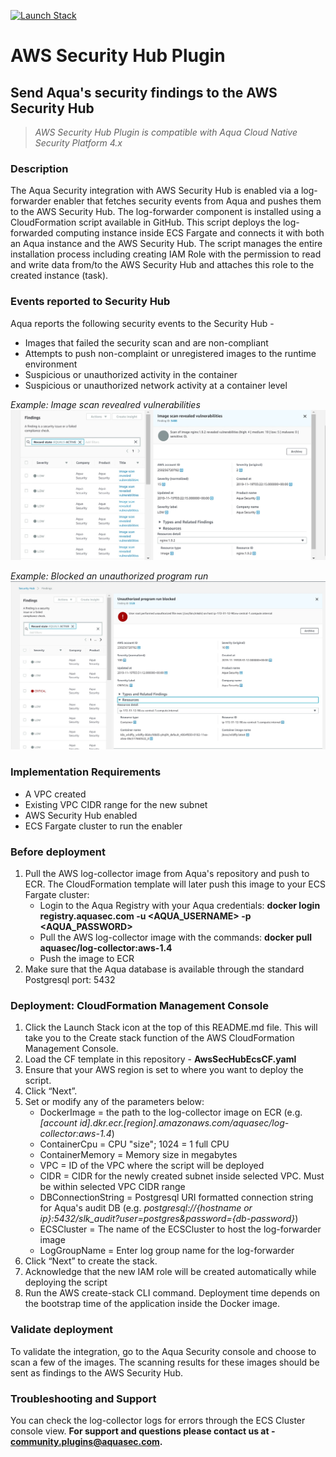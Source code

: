 [![Launch Stack](https://s3.amazonaws.com/cloudformation-examples/cloudformation-launch-stack.png)](https://console.aws.amazon.com/cloudformation/home)

# AWS Security Hub Plugin
## Send Aqua's security findings to the AWS Security Hub

> _AWS Security Hub Plugin is compatible with Aqua Cloud Native Security Platform 4.x_

### Description
The Aqua Security integration with AWS Security Hub is enabled via a log-forwarder enabler that fetches security events from Aqua and pushes them to the AWS Security Hub.
The log-forwarder component is installed using a CloudFormation script available in GitHub. 
This script deploys the log-forwarded computing instance inside ECS Fargate and connects it with both an Aqua instance and the AWS Security Hub.
The script manages the entire installation process including creating IAM Role with the permission to read and write data from/to the AWS Security Hub and attaches this role to the created instance (task).

### Events reported to Security Hub
Aqua reports the following security events to the Security Hub -

- Images that failed the security scan and are non-compliant 
- Attempts to push non-complaint or unregistered images to the runtime environment
- Suspicious or unauthorized activity in the container
- Suspicious or unauthorized network activity at a container level 
 
_Example: Image scan revealred vulnerabilities_  
![Image Scan Revealed Vulnerabilities](/images/Imagevulnerabilities.jpg)

_Example: Blocked an unauthorized program run_ 
![Blocked Unauthorized Program run](/images/blockprogram.jpg)


### Implementation Requirements
- A VPC created
- Existing VPC CIDR range for the new subnet
- AWS Security Hub enabled
- ECS Fargate cluster to run the enabler 

### Before deployment
1. Pull the AWS log-collector image from Aqua's repository and push to  ECR. The CloudFormation template will later push this image to your ECS Fargate cluster:
   - Login to the Aqua Registry with your Aqua credentials: **docker login registry.aquasec.com -u <AQUA_USERNAME> -p <AQUA_PASSWORD>**
   - Pull the AWS log-collector image with the commands: **docker pull aquasec/log-collector:aws-1.4**
   - Push the image to ECR  
2.	Make sure that the Aqua database is available through the standard Postgresql port: 5432

### Deployment: CloudFormation Management Console
1.	Click the Launch Stack icon at the top of this README.md file. This will take you to the Create stack function of the AWS CloudFormation Management Console.
2. Load the CF template in this repository - **AwsSecHubEcsCF.yaml**
3.	Ensure that your AWS region is set to where you want to deploy the script.
4.	Click “Next”.
5.	Set or modify any of the parameters below:
    - DockerImage = the path to the log-collector image on ECR (e.g. _*[account id].dkr.ecr.[region].amazonaws.com/aquasec/log-collector:aws-1.4*_)
    - ContainerCpu = CPU "size"; 1024 = 1 full CPU  
    - ContainerMemory = Memory size in megabytes 
    - VPC = ID of the VPC where the script will be deployed 
    - CIDR = CIDR for the newly created subnet inside selected VPC. Must be within selected VPC CIDR range 
    - DBConnectionString = Postgresql URI formatted connection string for Aqua's audit DB (e.g. _*postgresql://{hostname or ip}:5432/slk_audit?user=postgres&password={db-password}*_)
    - ECSCluster  = The name of the ECSCluster to host the log-forwarder image
    - LogGroupName = Enter log group name for the log-forwarder
6.	Click “Next” to create the stack.
7.	Acknowledge that the new IAM role will be created automatically while deploying the script
8.	Run the AWS create-stack CLI command.
Deployment time depends on the bootstrap time of the application inside the Docker image.

### Validate deployment
To validate the integration, go to the Aqua Security console and choose to scan a few of the images. The scanning results for these images should be sent as findings to the AWS Security Hub.

### Troubleshooting and Support
You can check the log-collector logs for errors through the ECS Cluster console view. 
**For support and questions please contact us at - community.plugins@aquasec.com.**










